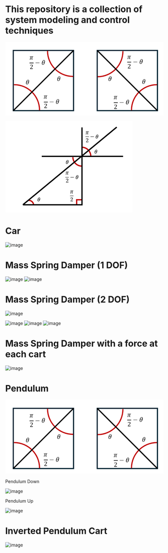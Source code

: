 # This repository is a collection of system modeling and control techniques
![image](https://github.com/Tolemy21/Control-Systems/blob/main/Media/Angles%20Part%201.PNG)

![image](https://github.com/Tolemy21/Control-Systems/blob/main/Media/Angles%20Part%202.PNG)

# Car
![image](https://github.com/tnibi/Control-Systems/blob/main/Media/Car%20Media/1DOF_Car.PNG)

# Mass Spring Damper (1 DOF)
![image](https://github.com/tnibi/Control-Systems/blob/main/Media/Mass%20Spring%20Damper%20Media/1DOF_Mass_Spring_Damper.PNG) 
![image](https://github.com/tnibi/Control-Systems/blob/main/Media/Mass%20Spring%20Damper%20Media/1DOF_Mass_Spring_Damper_Cases.PNG)

# Mass Spring Damper (2 DOF)
![image](https://github.com/tnibi/Control-Systems/blob/main/Media/Mass%20Spring%20Damper%20Media/2DOF_Mass_Spring_Damper.PNG)

![image](https://github.com/tnibi/Control-Systems/blob/main/Media/Mass%20Spring%20Damper%20Media/2DOF_Mass_Spring_Damper_Cases%20Part%201.PNG)
![image](https://github.com/tnibi/Control-Systems/blob/main/Media/Mass%20Spring%20Damper%20Media/2DOF_Mass_Spring_Damper_Cases%20Part%201.PNG)
![image](https://github.com/tnibi/Control-Systems/blob/main/Media/Mass%20Spring%20Damper%20Media/2DOF_Mass_Spring_Damper_Cases%20Part%202.PNG)

# Mass Spring Damper with a force at each cart
![image](https://github.com/tnibi/Control-Systems/blob/main/Media/Mass%20Spring%20Damper%20Media/2DOF_Mass_Spring_Damper%20With%20Multiple%20Forces.PNG)

# Pendulum 
![image](https://github.com/Tolemy21/Control-Systems/blob/main/Media/Angles%20Part%201.PNG)

Pendulum Down

![image](https://github.com/tnibi/Control-Systems/blob/main/Media/Pendulum%20Media/1DOF_Pendulum_down.PNG)

Pendulum Up

![image](https://github.com/tnibi/Control-Systems/blob/main/Media/Pendulum%20Media/1DOF_Pendulum_up.PNG)

# Inverted Pendulum Cart
![image](https://github.com/tnibi/Control-Systems/blob/main/Media/Inverted%20Pendulum%20Cart%20Media/2DOF_Inverted%20Pendulum_Cart.PNG)
